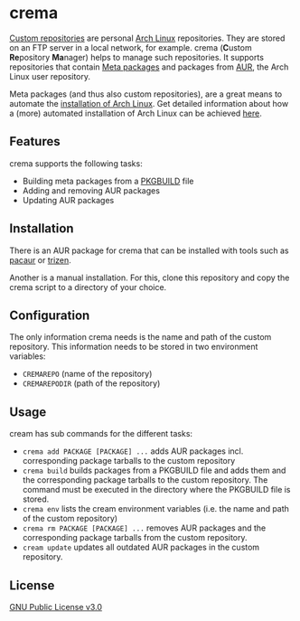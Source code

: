 # crema

[Custom repositories](https://wiki.archlinux.org/index.php/Pacman/Tips_and_tricks#Custom_local_repository) are personal [Arch Linux](https://www.archlinux.org/) repositories. They are stored on an FTP server in a local network, for example. crema (**C**ustom **Re**pository  **Ma**nager) helps to manage such repositories. It supports repositories that contain [Meta packages](https://disconnected.systems/blog/archlinux-meta-packages/) and packages from [AUR](https://aur.archlinux.org/), the Arch Linux user repository.

Meta packages (and thus also custom repositories), are a great means to automate the [installation of Arch Linux](https://wiki.archlinux.org/index.php/installation_guide). Get detailed information about how a (more) automated installation of Arch Linux can be achieved [here](docs/automation.md).

## Features

crema supports the following tasks:

* Building meta packages from a [PKGBUILD](https://wiki.archlinux.org/index.php/PKGBUILD) file
* Adding and removing AUR packages
* Updating AUR packages

## Installation

There is an AUR package for crema that can be installed with tools such as [pacaur](https://github.com/E5ten/pacaur) or [trizen](https://github.com/trizen/trizen).

Another is a manual installation. For this, clone this repository and copy the crema script to a directory of your choice.

## Configuration

The only information crema needs is the name and path of the custom repository. This information needs to be stored in two environment variables:

* `CREMAREPO` (name of the repository)
* `CREMAREPODIR` (path of the repository)

## Usage

cream has sub commands for the different tasks:

* `crema add PACKAGE [PACKAGE] ...`  adds AUR packages incl. corresponding package tarballs to the custom repository
* `crema build` builds packages from a PKGBUILD file and adds them and the corresponding package tarballs to the custom repository. The command must be executed in the directory where the PKGBUILD file is stored.
* `crema env` lists the cream environment variables (i.e. the name and path of the custom repository)
* `crema rm PACKAGE [PACKAGE] ...` removes AUR packages and the corresponding package tarballs from the custom repository.
* `cream update` updates all outdated AUR packages in the custom repository.

## License

[GNU Public License v3.0](https://github.com/mipimipi/crema/blob/master/LICENSE)
